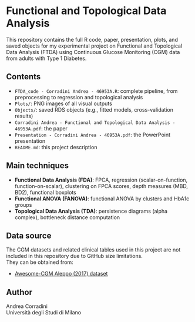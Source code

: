 # Functional and Topological Data Analysis

This repository contains the full R code, paper, presentation, plots, and saved objects for my experimental project on Functional and Topological Data Analysis (FTDA) using Continuous Glucose Monitoring (CGM) data from adults with Type 1 Diabetes.

## Contents
- `FTDA_code - Corradini Andrea - 46953A.R`: complete pipeline, from preprocessing to regression and topological analysis
- `Plots/`: PNG images of all visual outputs
- `Objects/`: saved RDS objects (e.g., fitted models, cross-validation results)
- `Corradini Andrea - Functional and Topological Data Analysis - 46953A.pdf`: the paper
- `Presentation - Corradini Andrea - 46953A.pdf`: the PowerPoint presentation
- `README.md`: this project description

## Main techniques
- **Functional Data Analysis (FDA)**: FPCA, regression (scalar-on-function, function-on-scalar), clustering on FPCA scores, depth measures (MBD, BD2), functional boxplots
- **Functional ANOVA (FANOVA)**: functional ANOVA by clusters and HbA1c groups
- **Topological Data Analysis (TDA)**: persistence diagrams (alpha complex), bottleneck distance computation

## Data source
The CGM datasets and related clinical tables used in this project are not included in this repository due to GitHub size limitations.  
They can be obtained from:

- [Awesome-CGM Aleppo (2017) dataset](https://github.com/IrinaStatsLab/Awesome-CGM/wiki/Aleppo-(2017))

## Author
Andrea Corradini  
Università degli Studi di Milano

